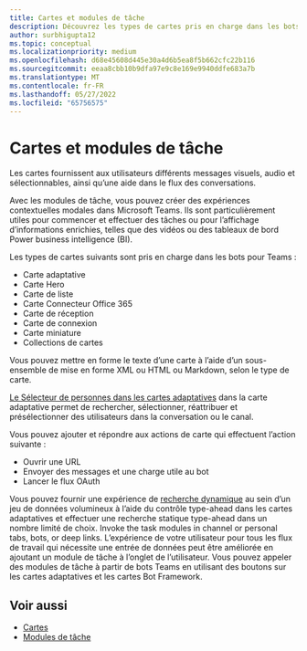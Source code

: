 ```yaml
---
title: Cartes et modules de tâche
description: Découvrez les types de cartes pris en charge dans les bots pour Teams, telles que les cartes adaptatives, les bannières, les cartes miniatures et bien plus encore. Découvrez les actions de carte et l’appel de modules de tâche dans des canaux, des bots ou des liens profonds.
author: surbhigupta12
ms.topic: conceptual
ms.localizationpriority: medium
ms.openlocfilehash: d68e45608d445e30a4d6b5ea8f5b662cfc22b116
ms.sourcegitcommit: eeaa8cbb10b9dfa97e9c8e169e9940ddfe683a7b
ms.translationtype: MT
ms.contentlocale: fr-FR
ms.lasthandoff: 05/27/2022
ms.locfileid: "65756575"
---
```

# <a name="cards-and-task-modules"></a>Cartes et modules de tâche

Les cartes fournissent aux utilisateurs différents messages visuels, audio et sélectionnables, ainsi qu’une aide dans le flux des conversations.

Avec les modules de tâche, vous pouvez créer des expériences contextuelles modales dans Microsoft Teams. Ils sont particulièrement utiles pour commencer et effectuer des tâches ou pour l’affichage d’informations enrichies, telles que des vidéos ou des tableaux de bord Power business intelligence (BI).

Les types de cartes suivants sont pris en charge dans les bots pour Teams :

* Carte adaptative
* Carte Hero
* Carte de liste
* Carte Connecteur Office 365
* Carte de réception
* Carte de connexion
* Carte miniature
* Collections de cartes

Vous pouvez mettre en forme le texte d’une carte à l’aide d’un sous-ensemble de mise en forme XML ou HTML ou Markdown, selon le type de carte.

[Le Sélecteur de personnes dans les cartes adaptatives](cards/people-picker.md) dans la carte adaptative permet de rechercher, sélectionner, réattribuer et présélectionner des utilisateurs dans la conversation ou le canal.

Vous pouvez ajouter et répondre aux actions de carte qui effectuent l’action suivante :

* Ouvrir une URL
* Envoyer des messages et une charge utile au bot
* Lancer le flux OAuth

Vous pouvez fournir une expérience de [recherche dynamique](~/task-modules-and-cards/cards/dynamic-search.md) au sein d’un jeu de données volumineux à l’aide du contrôle type-ahead dans les cartes adaptatives et effectuer une recherche statique type-ahead dans un nombre limité de choix. Invoke the task modules in channel or personal tabs, bots, or deep links. L’expérience de votre utilisateur pour tous les flux de travail qui nécessite une entrée de données peut être améliorée en ajoutant un module de tâche à l’onglet de l’utilisateur. Vous pouvez appeler des modules de tâche à partir de bots Teams en utilisant des boutons sur les cartes adaptatives et les cartes Bot Framework.

## <a name="see-also"></a>Voir aussi

* [Cartes](~/task-modules-and-cards/what-are-cards.md)
* [Modules de tâche](~/task-modules-and-cards/what-are-task-modules.md)
